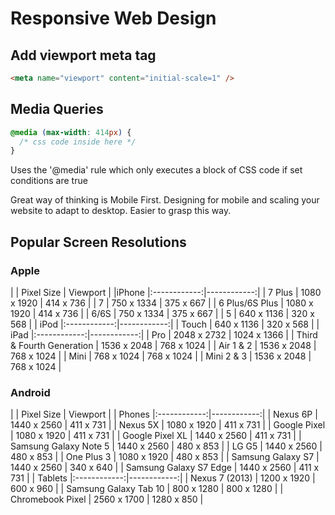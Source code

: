# Responsive Web Design

## Add viewport meta tag
```html
<meta name="viewport" content="initial-scale=1" />
```

## Media Queries
```css
@media (max-width: 414px) {
  /* css code inside here */
}
```

Uses the '@media' rule which only executes a block of CSS code if set conditions are true

Great way of thinking is Mobile First. Designing for mobile and scaling your website to adapt to desktop. Easier to grasp this way.


## Popular Screen Resolutions

### Apple

|                           | Pixel Size   | Viewport    |
|iPhone                     |:------------:|------------:|
| 7 Plus	                  | 1080 x 1920  | 414 x 736   |
| 7	                        | 750 x 1334	 | 375 x 667   |
| 6 Plus/6S Plus            | 1080 x 1920  | 414 x 736   |
| 6/6S	                    | 750 x 1334	 | 375 x 667   |
| 5	                        | 640 x 1136   | 320 x 568   |
| iPod		                  |:------------:|------------:|
| Touch	                    | 640 x 1136   | 320 x 568   |
| iPad		                  |:------------:|------------:|
| Pro	                      | 2048 x 2732  | 1024 x 1366 |
| Third & Fourth Generation	| 1536 x 2048	 | 768 x 1024  |
| Air 1 & 2	                | 1536 x 2048  | 768 x 1024  |
| Mini	                    | 768 x 1024   | 768 x 1024  |
| Mini 2 & 3	              | 1536 x 2048	 | 768 x 1024  |

### Android

|                           | Pixel Size   | Viewport    |
| Phones                    |:------------:|------------:|
| Nexus 6P	                | 1440 x 2560  | 411 x 731   |
| Nexus 5X	                | 1080 x 1920  | 411 x 731   |
| Google Pixel              | 1080 x 1920  | 411 x 731   |
| Google Pixel XL           | 1440 x 2560	 | 411 x 731   |
| Samsung Galaxy Note 5     | 1440 x 2560  | 480 x 853   |
| LG G5	                    | 1440 x 2560  | 480 x 853   |
| One Plus 3	              | 1080 x 1920  | 480 x 853   |
| Samsung Galaxy S7	        | 1440 x 2560	 | 340 x 640   |
| Samsung Galaxy S7 Edge	  | 1440 x 2560  | 411 x 731   |
| Tablets		                |:------------:|------------:|
| Nexus 7 (2013)	          | 1200 x 1920  | 600 x 960   |
| Samsung Galaxy Tab 10	    | 800 x 1280   | 800 x 1280  |
| Chromebook Pixel	        | 2560 x 1700  | 1280 x 850  |
